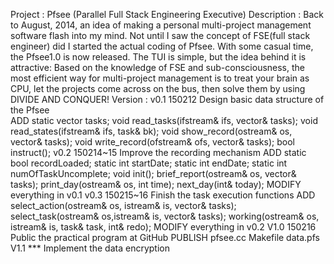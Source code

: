Project     : 
	    Pfsee (Parallel Full Stack Engineering Executive)
Description :
	    Back to August, 2014, an idea of making a personal multi-project 
	    management software flash into my mind.
	    Not until I saw the concept	of FSE(full stack engineer) 
	    did I started the actual coding of Pfsee.
	    With some casual time, the Pfsee1.0 is now released.
	    The TUI is simple, but the idea behind it is attractive:
	    Based on the knowledge of FSE and sub-consciousness,
	    the most efficient way for multi-project management is to treat
	    your brain as CPU, let the projects come across on the bus,
	    then solve them by using DIVIDE AND CONQUER!
Version     :
v0.1	    150212	Design basic data structure of the Pfsee	
	    ADD		static vector<task> tasks;
	    		void read_tasks(ifstream& ifs, vector<task>& tasks);
			void read_states(ifstream& ifs, task& bk);
			void show_record(ostream& os, vector<task>& tasks);
			void write_record(ofstream& ofs, vector<task>& tasks);
			bool instruct();
v0.2	    150214~15	Improve the recording mechanism
	    ADD		static bool recordLoaded;
			static int startDate;
			static int endDate;
			static int numOfTaskUncomplete;
			void init();
			brief_report(ostream& os, vector<task>& tasks);
			print_day(ostream& os, int time);
		       	next_day(int& today);
	    MODIFY	everything in v0.1
v0.3	    150215~16	Finish the task execution functions
	    ADD		select_action(ostream& os, istream& is, 
	    				     vector<task>& tasks);
			select_task(ostream& os,istream& is, 
					     vector<task>& tasks);
			working(ostream& os, istream& is, 
					     task& task, int& redo);
	    MODIFY      everything in v0.2
V1.0	    150216	Public the practical program at GitHub
	    PUBLISH	pfsee.cc
	    		Makefile
			data.pfs
V1.1	    ***		Implement the data encryption